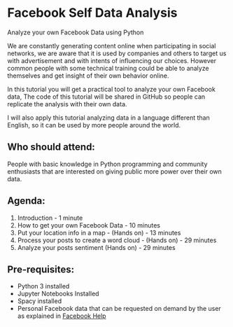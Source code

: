 Facebook Self Data Analysis
============
Analyze your own Facebook Data using Python

We are constantly generating content online when participating in social networks, we are aware that it is used by companies and others to target us with advertisement and with intents of influencing our choices. However common people with some technical training could be able to analyze themselves and get insight of their own behavior online.

In this tutorial you will get a practical tool to analyze your own Facebook data, The code of this tutorial will be shared in GitHub so people can replicate the analysis with their own data.

I will also apply this tutorial analyzing data in a language different than English, so it can be used by more people around the world.

## Who should attend:

People with basic knowledge in Python programming and community enthusiasts that are interested on giving public more power over their own data.

## Agenda:

1. Introduction - 1 minute
2. How to get your own Facebook Data - 10 minutes
3. Put your location info in a map - (Hands on) - 13 minutes
3. Process your posts to create a word cloud - (Hands on) - 29 minutes
4. Analyze your posts sentiment (Hands on) - 29 minutes

## Pre-requisites:

* Python 3 installed
* Jupyter Notebooks Installed
* Spacy installed
* Personal Facebook data that can be requested on demand by the user as explained in [Facebook Help](https://www.facebook.com/help/212802592074644?helpref=search&sr=3&query=download%20information)
